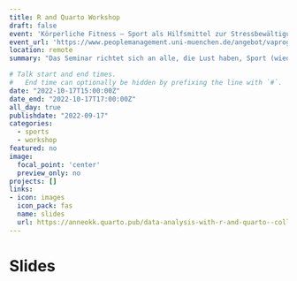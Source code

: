 ```yaml
---
title: R and Quarto Workshop
draft: false
event: 'Körperliche Fitness – Sport als Hilfsmittel zur Stressbewältigung im Arbeitsalltag'
event_url: 'https://www.peoplemanagement.uni-muenchen.de/angebot/vaprog202223/prof_habil/prof_selbst/prof_selbst_6/index.html'
location: remote
summary: "Das Seminar richtet sich an alle, die Lust haben, Sport (wieder) stärker in ihren Alltag zu integrieren. Es geht darum, herauszufinden, wo ich aktuell stehe und welche Umstände es mir erschweren, regelmäßig Sport zu machen. Welcher Sport passt zu mir? Welche sportlichen Ziele habe ich und wie kann ich diese mit Spaß erreichen? Verbinde ich Sport mit Leistungsanspruch - belastet oder motiviert mich diese Einstellung?"

# Talk start and end times.
#   End time can optionally be hidden by prefixing the line with `#`.
date: "2022-10-17T15:00:00Z"
date_end: "2022-10-17T17:00:00Z"
all_day: true
publishdate: "2022-09-17"
categories:
  - sports
  - workshop
featured: no
image:
  focal_point: 'center'
  preview_only: no
projects: []
links:
- icon: images
  icon_pack: fas
  name: slides
  url: https://anneokk.quarto.pub/data-analysis-with-r-and-quarto--collaboration-using-github/#/title-slide
---
```


# Slides 



 

